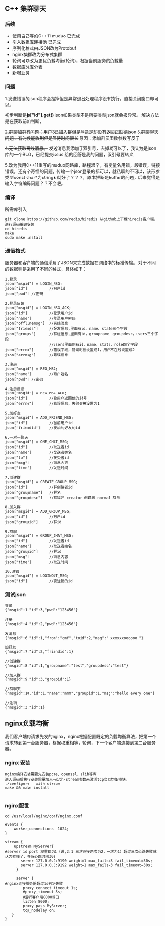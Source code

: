 ## C++ 集群聊天
### 后续
- 使用自己写的C++11 muduo 已完成
- 引入数据库连接池 已完成
- 序列化格式由JSON改为Protobuf
- nginx集群改为分布式集群
- 轮询可以改为更优负载均衡(轮询)，根据当前服务的负载量
- 数据库分库分表
- 新增业务
### 问题
1.发送错误的json程序会挂掉但是异常退出处理程序没有执行，直接关闭窗口却可以。

初步判断是**js["id"].get<int>()** json如果类型不是所要类型json就会报异常。
解决方法是在获取前加判断，

~~2.群聊加群有问题：用户3已加入群但是登录是却没有返回正缺德json~~
~~3.群聊聊天问题：有时候能收到但是等待时间很长~~
原因：添加群员函数参数写反了

~~4.无法获取离线消息。~~
发送消息我添加了双引号，去掉就可以了，我认为是json库的一个BUG，已经提交issus
给的回答是我的问题，双引号要转义

5.改为我用C++11重写的muduo网路库，路程艰辛，有变量名用错，段错误，链接错误，还有个奇怪的问题，传输一个json登录的都可以，就私聊的不可以，该形参类型const char*为string& 就好了？？？，原本推断是buffer的问题，后来觉得是输入字符编码问题？？不会吧。
### 编译
所需库引入
```
git clone https://github.com/redis/hiredis 从github上下载hiredis客户端，进行源码编译安装
cd hiredis
make
sudo make install
```
### 通信格式
服务器和客户端的通信采用了JSON来完成数据在网络中的标准传输。
对于不同的数据则是采用了不同的格式，具体如下：
```
1.登录
json["msgid"] = LOGIN_MSG;
json["id"]			//用户id
json["pwd"]	//密码

2.登录反馈
json["msgid"] = LOGIN_MSG_ACK;
json["id"]			//登录用户id
json["name"]		//登录用户密码
json["offlinemsg"]	//离线消息
json["friends"]		//好友信息,里面有id、name、state三个字段
json["groups"]		//群组信息,里面有id，groupname，groupdesc，users三个字段
					//users里面则有id，name，state，role四个字段
json["errno"]		//错误字段，错误时被设置成1，用户不在线设置成2
json["errmsg"]		//错误信息

3.注册
json["msgid"] = REG_MSG;
json["name"]		//用户姓名
json["pwd"]	//密码

4.注册反馈
json["msgid"] = REG_MSG_ACK;
json["id"]			//给用户返回他的id号
json["errno"]		//错误信息，失败会被设置为1

5.加好友
json["msgid"] = ADD_FRIEND_MSG;
json["id"]			//当前用户id
json["friendid"]	//要加的好友的id

6.一对一聊天
json["msgid"] = ONE_CHAT_MSG;
json["id"]			//发送者id
json["name"]		//发送者姓名
json["to"]			//接受者id
json["msg"]			//消息内容
json["time"]		//发送时间

7.创建群
json["msgid"] = CREATE_GROUP_MSG;
json["id"]			//群创建者id
json["groupname"]	//群名
json["groupdesc"]	//群描述 creator 创建者 normal 群员

8.加入群
json["msgid"] = ADD_GROUP_MSG;
json["id"]			//用户id
json["groupid"]		//群id

9.群聊
json["msgid"] = GROUP_CHAT_MSG;
json["id"]			//发送者id
json["name"]		//发送者姓名
json["groupid"]		//群id
json["msg"]			//消息内容
json["time"]		//发送时间

10.注销
json["msgid"] = LOGINOUT_MSG;
json["id"]			//要注销的id
```

### 测试json
```
登录
{"msgid":1,"id":3,"pwd":"123456"}

注册
{"msgid":4,"id":2,"pwd":"123456"}

发消息
{"msgid":6,"id":1,"from":"cmf","toid":2,"msg":" xxxxxxoooooo!"} 

加好友
{"msgid":7,"id":2,"friendid":1}

//创建群
{"msgid":8,"id":1,"groupname":"test","groupdesc":"test"}

//加入群
{"msgid":9,"id":3,"groupid":1}

//群聊天
{"msgid":10,"id":1,"name":"mmm","groupid":1,"msg":"hello every one"}

//注销
{"msgid":3,"id":1}
```

## nginx负载均衡
我们客户端的请求先发的nginx，nginx根据配置既定的负载均衡算法，把第一个请求转到第一台服务器，根据权重相等，轮询，下一个客户端连接到第二台服务器。
### nginx 安装
```
nginx编译安装需要先安装pcre、openssl、zlib等库
进入源码后执行安装需要加入–with-stream参数来激活tcp负载均衡模块。
./configure --with-stream 
make && make install


```
### nginx配置
```
cd /usr/local/nginx/conf/nginx.conf
```
```
events {
    worker_connections  1024;
}

stream {
    upstream MyServer{
#server id:port 权重都为1（设,2:1 三次链接两次为2，一次为1）超过三次心跳失败就认为挂掉了，等待心跳时间30s
       server 127.0.0.1:9190 weight=1 max_fails=3 fail_timeout=30s;
       server 127.0.0.1:9192 weight=1 max_fails=3 fail_timeout=30s;
     }

     server {
#nginx连接服务器超过1s判定失败
        proxy_connect_timeout 1s;
        #proxy_timeout 3s;
        #监听客户端8000端口
        listen 8000;
        proxy_pass MyServer;
        tcp_nodelay on;
   }
}
```